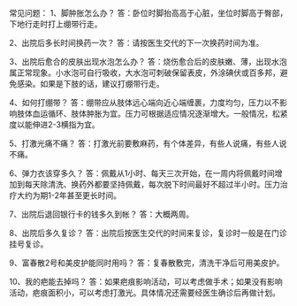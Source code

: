 常见问题：
1、脚肿胀怎么办？
答：卧位时脚抬高高于心脏，坐位时脚高于臀部，下地行走时打上绷带行走。

2、出院后多长时间换药一次？
答：请按医生交代的下一次换药时间为准。

3、出院后愈合的皮肤出现水泡怎么办？
答：烧伤愈合后的皮肤嫩、薄，出现水泡属正常现象。小水泡可自行吸收，大水泡可刺破保留表皮，外涂碘伏或百多邦，避免感染。如果是下肢的话，建议打绷带行走。

4、如何打绷带？
答：绷带应从肢体远心端向近心端缠裹，力度均匀，压力以不影响肢体血运循环、肢体肿胀为宜。压力可根据适应情况逐渐增大。一般情况，松紧度以能伸进2-3横指为宜。

5、打激光痛不痛？
答：打激光前要敷麻药，有个体差异，有些人说痛，有些人说不痛。

6、弹力衣该穿多久？
答：佩戴从1小时、每天三次开始，在一周内将佩戴时间增加到每天除清洗、换药外都要坚持佩戴，每次脱下时间最好不超过半小时。压力治疗大约为期1-2年甚至更长时间。

7、出院后退回银行卡的钱多久到帐？
答：大概两周。

8、出院后多久复诊？
答：出院后按医生交代的时间来复诊，复诊时一般是在门诊挂号复诊。

9、富春散2号和美皮护能同时用吗？
答：复春散敷完，清洗干净后可用美皮护。

10、我的疤能去掉吗？
答：如果疤痕影响活动，可以考虑做手术；如果没有影响活动，疤痕面积小，可以考虑打激光。具体情况还需要经医生确诊后再做计划。